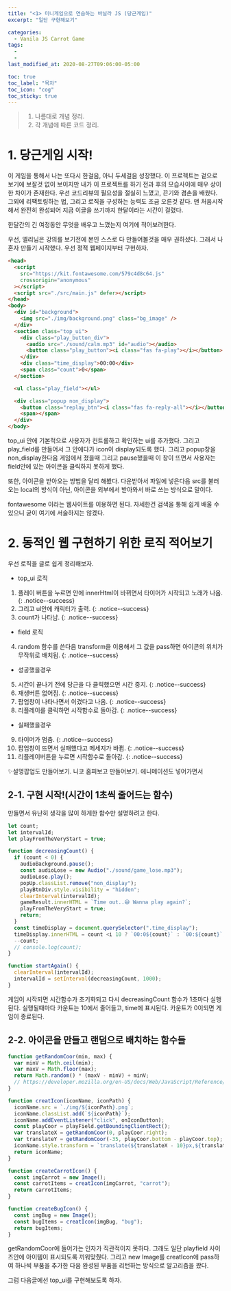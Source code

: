 ```yaml
---
title: "<1> 미니게임으로 연습하는 바닐라 JS (당근게임)"
excerpt: "일단 구현해보기"

categories:
  - Vanila JS Carrot Game
tags:
  -
  -
last_modified_at: 2020-08-27T09:06:00-05:00

toc: true
toc_label: "목차"
toc_icon: "cog"
toc_sticky: true
---
```


> 1. 나름대로 개념 정리.
> 2. 각 개념에 따른 코드 정리.

# 1. 당근게임 시작!

이 게임을 통해서 나는 또다시 한걸음, 아니 두세걸음 성장했다. 이 프로젝트는 겉으로 보기에 보잘것 없이 보이지만 내가 이 프로젝트를 하기 전과 후의 모습사이에 매우 상이한 차이가 존재한다. 우선 코드리뷰의 필요성을 절실히 느꼈고, 끈기와 겸손을 배웠다. 그외에 리팩토링하는 법, 그리고 로직을 구성하는 능력도 조금 오른것 같다. 맨 처음시작해서 완전히 완성되어 지금 이글을 쓰기까지 한달이라는 시간이 걸렸다.

한달간의 긴 여정동안 무엇을 배우고 느꼈는지 여기에 적어보려한다.

우선, 엘리님은 강의를 보기전에 본인 스스로 다 만들어볼것을 매우 권하셨다. 그래서 나혼자 만들기 시작했다. 우선 정적 웹페이지부터 구현하자.

```html
<head>
  <script
    src="https://kit.fontawesome.com/579c4d8c64.js"
    crossorigin="anonymous"
  ></script>
  <script src="./src/main.js" defer></script>
</head>
<body>
  <div id="background">
    <img src="./img/background.png" class="bg_image" />
  </div>
  <section class="top_ui">
    <div class="play_button_div">
      <audio src="./sound/calm.mp3" id="audio"></audio>
      <button class="play_button"><i class="fas fa-play"></i></button>
    </div>
    <div class="time_display">00:00</div>
    <span class="count">0</span>
  </section>

  <ul class="play_field"></ul>

  <div class="popup non_display">
    <button class="replay_btn"><i class="fas fa-reply-all"></i></button>
    <span></span>
  </div>
</body>
```

top_ui 안에 기본적으로 사용자가 컨트롤하고 확인하는 ui를 추가했다. 그리고 play_field를 만들어서 그 안에다가 icon이 display되도록 했다. 그리고 popup창을 non_display한다음 게임에서 졌을때 그리고 pause했을때 이 창이 뜨면서 사용자는 field안에 있는 아이콘을 클릭하지 못하게 했다.

또한, 아이콘을 받아오는 방법을 달리 해봤다. 다운받아서 파일에 넣은다음 src를 불러오는 local의 방식이 아닌, 아이콘을 외부에서 받아와서 바로 쓰는 방식으로 말이다.

fontawesome 이라는 웹사이트를 이용하면 된다. 자세한건 검색을 통해 쉽게 배울 수 있으니 굳이 여기에 서술하지는 않겠다.

# 2. 동적인 웹 구현하기 위한 로직 적어보기

우선 로직을 글로 쉽게 정리해보자.

- top_ui 로직

1. 플레이 버튼을 누르면 안에 innerHtml이 바뀌면서 타이머가 시작되고 노래가 나옴.
   {: .notice--success}
2. 그리고 ul안에 캐릭터가 출력.
   {: .notice--success}
3. count가 나타남.
   {: .notice--success}

- field 로직

4.  random 함수를 쓴다음 transform을 이용해서 그 값을 pass하면 아이콘의 위치가 무작위로 배치됨.
    {: .notice--success}

- 성공했을경우

5.  시간이 끝나기 전에 당근을 다 클릭했으면 시간 중지.
    {: .notice--success}
6.  재생버튼 없어짐.
    {: .notice--success}
7.  팝업창이 나타나면서 이겼다고 나옴.
    {: .notice--success}
8.  리플레이를 클릭하면 시작함수로 돌아감.
    {: .notice--success}

- 실패했을경우

9.  타이머가 멈춤.
    {: .notice--success}
10. 팝업창이 뜨면서 실패했다고 메세지가 바뀜.
    {: .notice--success}
11. 리플레이버튼을 누르면 시작함수로 돌아감.
    {: .notice--success}

✨설명팝업도 만들어보기. 니코 홈피보고 만들어보기. 에니메이션도 넣어가면서

## 2-1. 구현 시작!(시간이 1초씩 줄어드는 함수)

만들면서 유난히 생각을 많이 하게한 함수만 설명하려고 한다.

```javascript
let count;
let intervalId;
let playFromTheVeryStart = true;

function decreasingCount() {
  if (count < 0) {
    audioBackground.pause();
    const audioLose = new Audio("./sound/game_lose.mp3");
    audioLose.play();
    popUp.classList.remove("non_display");
    playBtnDiv.style.visibility = "hidden";
    clearInterval(intervalId);
    gameResult.innerHTML = `Time out..😅 Wanna play again?`;
    playFromTheVeryStart = true;
    return;
  }
  const timeDisplay = document.querySelector(".time_display");
  timeDisplay.innerHTML = count <i 10 ? `00:0${count}` : `00:${count}`;
  --count;
  // console.log(count);
}

function startAgain() {
  clearInterval(intervalId);
  intervalId = setInterval(decreasingCount, 1000);
}
```

게임이 시작되면 시간함수가 초기화되고 다시 decreasingCount 함수가 1초마다 실행된다. 실행될때마다 카운트는 10에서 줄어들고, time에 표시된다. 카운트가 0이되면 게임이 종료된다.

## 2-2. 아이콘을 만들고 랜덤으로 배치하는 함수들

```javascript
function getRandomCoor(min, max) {
  var minV = Math.ceil(min);
  var maxV = Math.floor(max);
  return Math.random() * (maxV - minV) + minV;
  // https://developer.mozilla.org/en-US/docs/Web/JavaScript/Reference/Global_Objects/Math/random 참고
}

function creatIcon(iconName, iconPath) {
  iconName.src = `./img/${iconPath}.png`;
  iconName.classList.add(`${iconPath}`);
  iconName.addEventListener("click", onIconButton);
  const playCoor = playField.getBoundingClientRect();
  var translateX = getRandomCoor(0, playCoor.right);
  var translateY = getRandomCoor(-35, playCoor.bottom - playCoor.top);
  iconName.style.transform = `translate(${translateX - 10}px,${translateY}px)`;
  return iconName;
}

function createCarrotIcon() {
  const imgCarrot = new Image();
  const carrotItems = creatIcon(imgCarrot, "carrot");
  return carrotItems;
}

function createBugIcon() {
  const imgBug = new Image();
  const bugItems = creatIcon(imgBug, "bug");
  return bugItems;
}
```

getRandomCoor에 들어가는 인자가 직관적이지 못하다. 그래도 일단 playfield 사이즈안에 아이템이 표시되도록 끼워맞췄다. 그리고 new Image를 creatIcon에 pass하여 하나씩 부품을 추가한 다음 완성된 부품을 리턴하는 방식으로 알고리즘을 짰다.

그럼 다음글에선 top_ui를 구현해보도록 하자.
